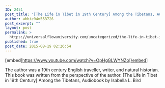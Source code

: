 ```yaml
---
ID: 2451
post_title: '[The Life in Tibet in 19th Century] Among the Tibetans, Audiobook'
author: abbie04m553726
post_excerpt: ""
layout: post
permalink: >
  https://universalflowuniversity.com/uncategorized/the-life-in-tibet-in-19th-century-among-the-tibetans-audiobook/
published: true
post_date: 2015-08-19 02:26:54
---
```

[embed]https://www.youtube.com/watch?v=OpHgGLWYNZo[/embed]<br>
<p>The author was a 19th century English traveller, writer, and natural historian. This book was written from the perspective of the author.
[The Life in Tibet in 19th Century] Among the Tibetans, Audiobook by Isabella L. Bird</p>